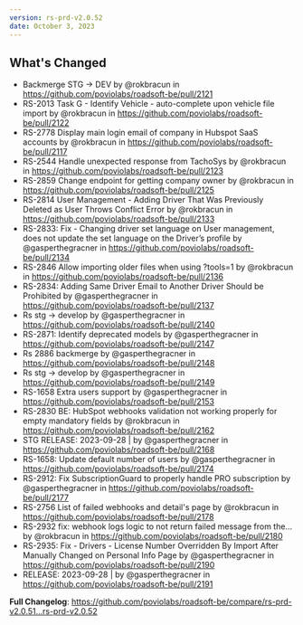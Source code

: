 ```yaml
---
version: rs-prd-v2.0.52
date: October 3, 2023
---
```


## What's Changed
* Backmerge STG -> DEV by @rokbracun in https://github.com/poviolabs/roadsoft-be/pull/2121
* RS-2013 Task G - Identify Vehicle - auto-complete upon vehicle file import by @rokbracun in https://github.com/poviolabs/roadsoft-be/pull/2122
* RS-2778 Display main login email of company in Hubspot SaaS accounts by @rokbracun in https://github.com/poviolabs/roadsoft-be/pull/2117
* RS-2544 Handle unexpected response from TachoSys by @rokbracun in https://github.com/poviolabs/roadsoft-be/pull/2123
* RS-2859 Change endpoint for getting company owner by @rokbracun in https://github.com/poviolabs/roadsoft-be/pull/2125
* RS-2814 User Management - Adding Driver That Was Previously Deleted as User Throws Conflict Error by @rokbracun in https://github.com/poviolabs/roadsoft-be/pull/2133
* RS-2833: Fix - Changing driver set language on User management, does not update the set language on the Driver’s profile by @gasperthegracner in https://github.com/poviolabs/roadsoft-be/pull/2134
* RS-2846 Allow importing older files when using ?tools=1 by @rokbracun in https://github.com/poviolabs/roadsoft-be/pull/2136
* RS-2834: Adding Same Driver Email to Another Driver Should be Prohibited by @gasperthegracner in https://github.com/poviolabs/roadsoft-be/pull/2137
* Rs stg -> develop by @gasperthegracner in https://github.com/poviolabs/roadsoft-be/pull/2140
* RS-2871: Identify deprecated models by @gasperthegracner in https://github.com/poviolabs/roadsoft-be/pull/2147
* Rs 2886 backmerge by @gasperthegracner in https://github.com/poviolabs/roadsoft-be/pull/2148
* Rs stg -> develop by @gasperthegracner in https://github.com/poviolabs/roadsoft-be/pull/2149
* RS-1658  Extra users support by @gasperthegracner in https://github.com/poviolabs/roadsoft-be/pull/2153
* RS-2830 BE: HubSpot webhooks validation not working properly for empty mandatory fields by @rokbracun in https://github.com/poviolabs/roadsoft-be/pull/2162
* STG RELEASE: 2023-09-28 | by @gasperthegracner in https://github.com/poviolabs/roadsoft-be/pull/2168
* RS-1658: Update default number of users by @gasperthegracner in https://github.com/poviolabs/roadsoft-be/pull/2174
* RS-2912: Fix SubscriptionGuard to properly handle PRO subscription by @gasperthegracner in https://github.com/poviolabs/roadsoft-be/pull/2177
* RS-2756 List of failed webhooks and detail's page by @rokbracun in https://github.com/poviolabs/roadsoft-be/pull/2178
* RS-2932 fix: webhook logs logic to not return failed message from the… by @rokbracun in https://github.com/poviolabs/roadsoft-be/pull/2180
* RS-2935: Fix - Drivers - License Number Overridden By Import After Manually Changed on Personal Info Page by @gasperthegracner in https://github.com/poviolabs/roadsoft-be/pull/2190
* RELEASE: 2023-09-28 | by @gasperthegracner in https://github.com/poviolabs/roadsoft-be/pull/2191


**Full Changelog**: https://github.com/poviolabs/roadsoft-be/compare/rs-prd-v2.0.51...rs-prd-v2.0.52